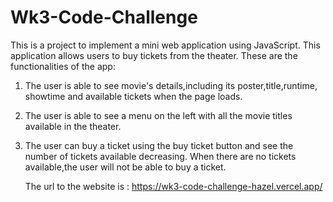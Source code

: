 # Wk3-Code-Challenge

This is a project to implement a mini web application using JavaScript.
This application allows users to buy tickets from the theater.
These are the functionalities of the app:
1. The user is able to see movie's details,including its poster,title,runtime, showtime and available tickets when the page loads.
2. The user is able to see a menu on  the left with all the movie titles available in the theater.
3. The user can buy a ticket using the buy ticket button and see the number of tickets available decreasing. When there are no tickets available,the user will not be able to buy a ticket.

    The url to  the website is : https://wk3-code-challenge-hazel.vercel.app/